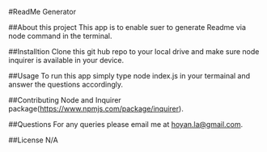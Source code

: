 #ReadMe Generator

##About this project
This app is to enable suer to generate Readme via node command in the terminal.

##Installtion
Clone this git hub repo to your local drive and make sure node inquirer is available in your device. 

##Usage
To run this app simply type node index.js in your termainal and answer the questions accordingly.

##Contributing
Node and Inquirer package(https://www.npmjs.com/package/inquirer).

##Questions
For any queries please email me at hoyan.la@gmail.com.

##License
N/A
